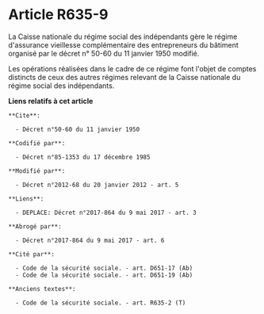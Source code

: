 # Article R635-9

La Caisse nationale du régime social des indépendants gère le régime d'assurance vieillesse complémentaire des entrepreneurs
du bâtiment organisé par le décret n° 50-60 du 11 janvier 1950 modifié. 

Les opérations réalisées dans le cadre de ce régime font l'objet de comptes distincts de ceux des autres régimes relevant de
la Caisse nationale du régime social des indépendants.

**Liens relatifs à cet article**

	**Cite**:

	  - Décret n°50-60 du 11 janvier 1950

	**Codifié par**:

	  - Décret n°85-1353 du 17 décembre 1985

	**Modifié par**:

	  - Décret n°2012-68 du 20 janvier 2012 - art. 5

	**Liens**:

	  - DEPLACE: Décret n°2017-864 du 9 mai 2017 - art. 3

	**Abrogé par**:

	  - Décret n°2017-864 du 9 mai 2017 - art. 6

	**Cité par**:

	  - Code de la sécurité sociale. - art. D651-17 (Ab)
	  - Code de la sécurité sociale. - art. D651-19 (Ab)

	**Anciens textes**:

	  - Code de la sécurité sociale. - art. R635-2 (T)
